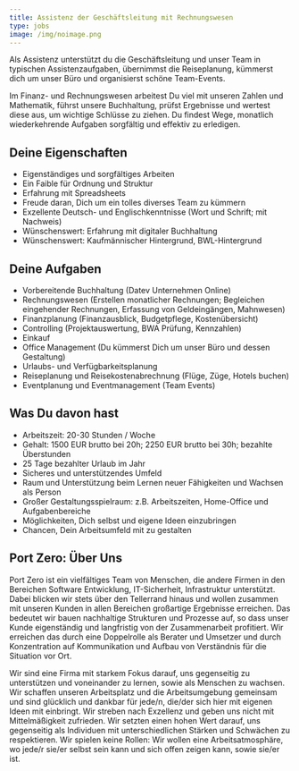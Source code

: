 ```yaml
---
title: Assistenz der Geschäftsleitung mit Rechnungswesen 
type: jobs
image: /img/noimage.png
---
```


Als Assistenz unterstützt du die Geschäftsleitung und unser Team in typischen Assistenzaufgaben, übernimmst die Reiseplanung, kümmerst dich um unser Büro und organisierst schöne Team-Events.

Im Finanz- und Rechnungswesen arbeitest Du viel mit unseren Zahlen und Mathematik, führst unsere Buchhaltung, prüfst Ergebnisse und wertest diese aus, um wichtige Schlüsse zu ziehen. Du findest Wege, monatlich wiederkehrende Aufgaben sorgfältig und effektiv zu erledigen.

## Deine Eigenschaften

* Eigenständiges und sorgfältiges Arbeiten
* Ein Faible für Ordnung und Struktur
* Erfahrung mit Spreadsheets
* Freude daran, Dich um ein tolles diverses Team zu kümmern
* Exzellente Deutsch- und Englischkenntnisse (Wort und Schrift; mit Nachweis)
* Wünschenswert: Erfahrung mit digitaler Buchhaltung
* Wünschenswert: Kaufmännischer Hintergrund, BWL-Hintergrund 

## Deine Aufgaben

* Vorbereitende Buchhaltung (Datev Unternehmen Online)
* Rechnungswesen (Erstellen monatlicher Rechnungen; Begleichen eingehender Rechnungen, Erfassung von Geldeingängen, Mahnwesen)
* Finanzplanung (Finanzausblick, Budgetpflege, Kostenübersicht)
* Controlling (Projektauswertung, BWA Prüfung, Kennzahlen)
* Einkauf
* Office Management (Du kümmerst Dich um unser Büro und dessen Gestaltung)
* Urlaubs- und Verfügbarkeitsplanung
* Reiseplanung und Reisekostenabrechnung (Flüge, Züge, Hotels buchen)
* Eventplanung und Eventmanagement (Team Events)

## Was Du davon hast

* Arbeitszeit: 20-30 Stunden / Woche
* Gehalt: 1500 EUR brutto bei 20h; 2250 EUR brutto bei 30h; bezahlte Überstunden
* 25 Tage bezahlter Urlaub im Jahr
* Sicheres und unterstützendes Umfeld
* Raum und Unterstützung beim Lernen neuer Fähigkeiten und Wachsen als Person
* Großer Gestaltungsspielraum: z.B. Arbeitszeiten, Home-Office und Aufgabenbereiche
* Möglichkeiten, Dich selbst und eigene Ideen einzubringen
* Chancen, Dein Arbeitsumfeld mit zu gestalten

## Port Zero: Über Uns

Port Zero ist ein vielfältiges Team von Menschen, die andere Firmen in den Bereichen Software Entwicklung, IT-Sicherheit, Infrastruktur unterstützt. Dabei blicken wir stets über den Tellerrand hinaus und wollen zusammen mit unseren Kunden in allen Bereichen großartige Ergebnisse erreichen. Das bedeutet wir bauen nachhaltige Strukturen und Prozesse auf, so dass unser Kunde eigenständig und langfristig von der Zusammenarbeit profitiert. Wir erreichen das durch eine Doppelrolle als Berater und Umsetzer und durch Konzentration auf Kommunikation und Aufbau von Verständnis für die Situation vor Ort.

Wir sind eine Firma mit starkem Fokus darauf, uns gegenseitig zu unterstützen und voneinander zu lernen, sowie als Menschen zu wachsen. Wir schaffen unseren Arbeitsplatz und die Arbeitsumgebung gemeinsam und sind glücklich und dankbar für jede/n, die/der sich hier mit eigenen Ideen mit einbringt. Wir streben nach Exzellenz und geben uns nicht mit Mittelmäßigkeit zufrieden. Wir setzten einen hohen Wert darauf, uns gegenseitig als Individuen mit unterschiedlichen Stärken und Schwächen zu respektieren. Wir spielen keine Rollen: Wir wollen eine Arbeitsatmosphäre, wo jede/r sie/er selbst sein kann und sich offen zeigen kann, sowie sie/er ist.

